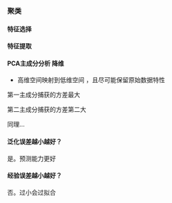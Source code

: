 ### 聚类

#### 特征选择

#### 特征提取



#### PCA主成分分析 降维 

- 高维空间映射到低维空间 ，且尽可能保留原始数据特性

第一主成分捕获的方差最大

第二主成分捕获的方差第二大

同理...



#### 泛化误差越小越好？

是。预测能力更好

#### 经验误差越小越好？

否。过小会过拟合

